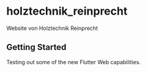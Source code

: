 # holztechnik_reinprecht

Website von Holztechnik Reinprecht

## Getting Started

Testing out some of the new Flutter Web capabilities.
